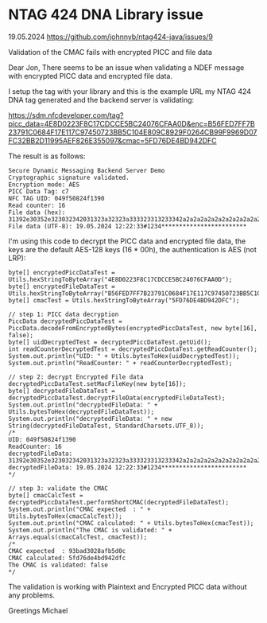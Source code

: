 # NTAG 424 DNA Library issue

19.05.2024 https://github.com/johnnyb/ntag424-java/issues/9

Validation of the CMAC fails with encrypted PICC and file data

Dear Jon,
There seems to be an issue when validating a NDEF message with encrypted PICC data and encrypted file data.

I setup the tag with your library and this is the example URL my NTAG 424 DNA tag generated and the backend server is 
validating:

https://sdm.nfcdeveloper.com/tag?picc_data=4E8D0223F8C17CDCCE5BC24076CFAA0D&enc=B56FED7FF7B23791C0684F17E117C97450723BB5C104E809C8929F0264CB99F9969D07FC32BB2D11995AEF826E355097&cmac=5FD76DE4BD942DFC

The result is as follows:

```plaintext
Secure Dynamic Messaging Backend Server Demo
Cryptographic signature validated.
Encryption mode: AES
PICC Data Tag: c7
NFC TAG UID: 049f50824f1390
Read counter: 16
File data (hex): 31392e30352e323032342031323a32323a333323313233342a2a2a2a2a2a2a2a2a2a2a2a2a2a2a2a2a2a2a2a2a2a2a2a
File data (UTF-8): 19.05.2024 12:22:33#1234************************
```

I'm using this code to decrypt the PICC data and encrypted file data, the keys are the default AES-128 keys (16 * 00h), 
the authentication is AES (not LRP):

```plaintext
byte[] encryptedPiccDataTest = Utils.hexStringToByteArray("4E8D0223F8C17CDCCE5BC24076CFAA0D");                          
byte[] encryptedFileDataTest = Utils.hexStringToByteArray("B56FED7FF7B23791C0684F17E117C97450723BB5C104E809C8929F0264CB9
byte[] cmacTest = Utils.hexStringToByteArray("5FD76DE4BD942DFC");

// step 1: PICC data decryption                                                                                         
PiccData decryptedPiccDataTest = PiccData.decodeFromEncryptedBytes(encryptedPiccDataTest, new byte[16], false);         
byte[] uidDecryptedTest = decryptedPiccDataTest.getUid();                                                               
int readCounterDecryptedTest = decryptedPiccDataTest.getReadCounter();                                                  
System.out.println("UID: " + Utils.bytesToHex(uidDecryptedTest));                                                       
System.out.println("ReadCounter: " + readCounterDecryptedTest);

// step 2: decrypt Encrypted File data                                                                                  
decryptedPiccDataTest.setMacFileKey(new byte[16]);                                                                      
byte[] decryptedFileDataTest = decryptedPiccDataTest.decryptFileData(encryptedFileDataTest);                            
System.out.println("decryptedFileData: " + Utils.bytesToHex(decryptedFileDataTest));                                    
System.out.println("decryptedFileData: " + new String(decryptedFileDataTest, StandardCharsets.UTF_8));                  
/*                                                                                                                      
UID: 049f50824f1390                                                                                                 
ReadCounter: 16                                                                                                     
decryptedFileData: 31392e30352e323032342031323a32323a333323313233342a2a2a2a2a2a2a2a2a2a2a2a2a2a2a2a2a2a2a2a2a2a2a2a
decryptedFileData: 19.05.2024 12:22:33#1234************************                                                 
*/

// step 3: validate the CMAC                                                                                            
byte[] cmacCalcTest = decryptedPiccDataTest.performShortCMAC(decryptedFileDataTest);                                    
System.out.println("CMAC expected  : " + Utils.bytesToHex(cmacCalcTest));                                               
System.out.println("CMAC calculated: " + Utils.bytesToHex(cmacTest));                                                   
System.out.println("The CMAC is validated: " + Arrays.equals(cmacCalcTest, cmacTest));                                  
/*                                                                                                                      
CMAC expected  : 93bad3028afb5d0c                                                                                   
CMAC calculated: 5fd76de4bd942dfc                                                                                   
The CMAC is validated: false                                                                                        
*/                                                                                                                     
```

The validation is working with Plaintext and Encrypted PICC data without any problems.

Greetings
Michael
